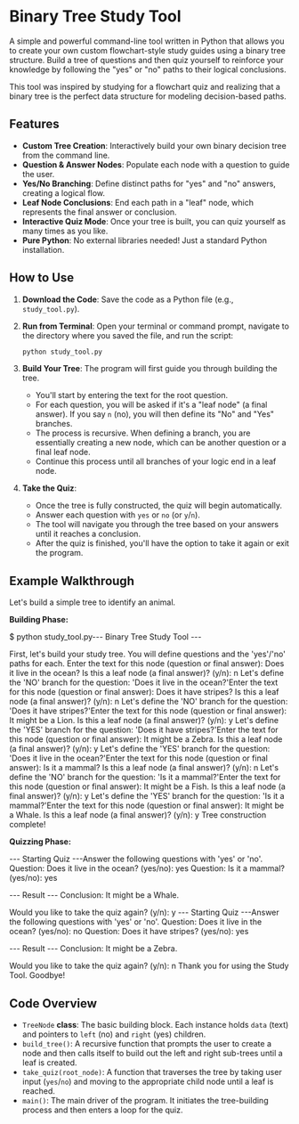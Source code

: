 # Binary Tree Study Tool

A simple and powerful command-line tool written in Python that allows you to create your own custom flowchart-style study guides using a binary tree structure. Build a tree of questions and then quiz yourself to reinforce your knowledge by following the "yes" or "no" paths to their logical conclusions.

This tool was inspired by studying for a flowchart quiz and realizing that a binary tree is the perfect data structure for modeling decision-based paths.

## Features

-   **Custom Tree Creation**: Interactively build your own binary decision tree from the command line.
-   **Question & Answer Nodes**: Populate each node with a question to guide the user.
-   **Yes/No Branching**: Define distinct paths for "yes" and "no" answers, creating a logical flow.
-   **Leaf Node Conclusions**: End each path in a "leaf" node, which represents the final answer or conclusion.
-   **Interactive Quiz Mode**: Once your tree is built, you can quiz yourself as many times as you like.
-   **Pure Python**: No external libraries needed! Just a standard Python installation.

## How to Use

1.  **Download the Code**: Save the code as a Python file (e.g., `study_tool.py`).
2.  **Run from Terminal**: Open your terminal or command prompt, navigate to the directory where you saved the file, and run the script:
    ```bash
    python study_tool.py
    ```
3.  **Build Your Tree**: The program will first guide you through building the tree.
    -   You'll start by entering the text for the root question.
    -   For each question, you will be asked if it's a "leaf node" (a final answer). If you say `n` (no), you will then define its "No" and "Yes" branches.
    -   The process is recursive. When defining a branch, you are essentially creating a new node, which can be another question or a final leaf node.
    -   Continue this process until all branches of your logic end in a leaf node.

4.  **Take the Quiz**:
    -   Once the tree is fully constructed, the quiz will begin automatically.
    -   Answer each question with `yes` or `no` (or `y`/`n`).
    -   The tool will navigate you through the tree based on your answers until it reaches a conclusion.
    -   After the quiz is finished, you'll have the option to take it again or exit the program.

## Example Walkthrough

Let's build a simple tree to identify an animal.

**Building Phase:**

$ python study_tool.py--- Binary Tree Study Tool ---

First, let's build your study tree. You will define questions and the 'yes'/'no' paths for each. 
Enter the text for this node (question or final answer): Does it live in the ocean? 
Is this a leaf node (a final answer)? (y/n): n
Let's define the 'NO' branch for the question: 'Does it live in the ocean?'Enter the text for this node (question or final answer): Does it have stripes?
Is this a leaf node (a final answer)? (y/n): n
Let's define the 'NO' branch for the question: 'Does it have stripes?'Enter the text for this node (question or final answer): It might be a Lion.
Is this a leaf node (a final answer)? (y/n): y
Let's define the 'YES' branch for the question: 'Does it have stripes?'Enter the text for this node (question or final answer): It might be a Zebra.
Is this a leaf node (a final answer)? (y/n): y
Let's define the 'YES' branch for the question: 'Does it live in the ocean?'Enter the text for this node (question or final answer): Is it a mammal?
Is this a leaf node (a final answer)? (y/n): n
Let's define the 'NO' branch for the question: 'Is it a mammal?'Enter the text for this node (question or final answer): It might be a Fish.
Is this a leaf node (a final answer)? (y/n): y
Let's define the 'YES' branch for the question: 'Is it a mammal?'Enter the text for this node (question or final answer): It might be a Whale.
Is this a leaf node (a final answer)? (y/n): y
Tree construction complete!


**Quizzing Phase:**

--- Starting Quiz ---Answer the following questions with 'yes' or 'no'.
Question: Does it live in the ocean? (yes/no): yes
Question: Is it a mammal? (yes/no): yes

--- Result --- Conclusion: It might be a Whale.

Would you like to take the quiz again? (y/n): y
--- Starting Quiz ---Answer the following questions with 'yes' or 'no'.
Question: Does it live in the ocean? (yes/no): no
Question: Does it have stripes? (yes/no): yes

--- Result --- Conclusion: It might be a Zebra.

Would you like to take the quiz again? (y/n): n
Thank you for using the Study Tool. Goodbye!
## Code Overview

-   `TreeNode` **class**: The basic building block. Each instance holds `data` (text) and pointers to `left` (no) and `right` (yes) children.
-   `build_tree()`: A recursive function that prompts the user to create a node and then calls itself to build out the left and right sub-trees until a leaf is created.
-   `take_quiz(root_node)`: A function that traverses the tree by taking user input (`yes`/`no`) and moving to the appropriate child node until a leaf is reached.
-   `main()`: The main driver of the program. It initiates the tree-building process and then enters a loop for the quiz.
